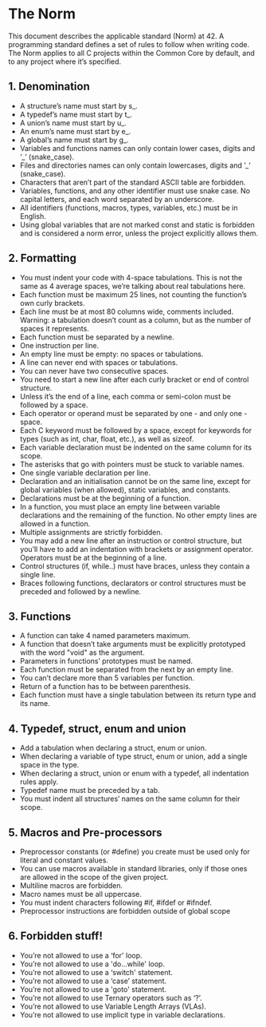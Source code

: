 # The Norm

This document describes the applicable standard (Norm) at 42. A programming standard defines a set of rules to follow when writing code. The Norm applies to all C projects within the Common Core by default, and to any project where it’s specified.

## 1. Denomination

- A structure’s name must start by s_.
- A typedef’s name must start by t_.
- A union’s name must start by u_.
- An enum’s name must start by e_.
- A global’s name must start by g_.
- Variables and functions names can only contain lower cases, digits and ’_’ (snake_case).
- Files and directories names can only contain lowercases, digits and ’_’ (snake_case).
- Characters that aren’t part of the standard ASCII table are forbidden.
- Variables, functions, and any other identifier must use snake case. No capital letters, and each word separated by an underscore.
- All identifiers (functions, macros, types, variables, etc.) must be in English.
- Using global variables that are not marked const and static is forbidden and is considered a norm error, unless the project explicitly allows them.

## 2. Formatting

- You must indent your code with 4-space tabulations. This is not the same as 4 average spaces, we’re talking about real tabulations here.
- Each function must be maximum 25 lines, not counting the function’s own curly brackets.
- Each line must be at most 80 columns wide, comments included. Warning: a tabulation doesn’t count as a column, but as the number of spaces it represents.
- Each function must be separated by a newline.
- One instruction per line.
- An empty line must be empty: no spaces or tabulations.
- A line can never end with spaces or tabulations.
- You can never have two consecutive spaces.
- You need to start a new line after each curly bracket or end of control structure.
- Unless it’s the end of a line, each comma or semi-colon must be followed by a space.
- Each operator or operand must be separated by one - and only one - space.
- Each C keyword must be followed by a space, except for keywords for types (such as int, char, float, etc.), as well as sizeof.
- Each variable declaration must be indented on the same column for its scope.
- The asterisks that go with pointers must be stuck to variable names.
- One single variable declaration per line.
- Declaration and an initialisation cannot be on the same line, except for global variables (when allowed), static variables, and constants.
- Declarations must be at the beginning of a function.
- In a function, you must place an empty line between variable declarations and the remaining of the function. No other empty lines are allowed in a function.
- Multiple assignments are strictly forbidden.
- You may add a new line after an instruction or control structure, but you’ll have to add an indentation with brackets or assignment operator. Operators must be at the beginning of a line.
- Control structures (if, while..) must have braces, unless they contain a single line.
- Braces following functions, declarators or control structures must be preceded and followed by a newline.

## 3. Functions

- A function can take 4 named parameters maximum.
- A function that doesn’t take arguments must be explicitly prototyped with the word "void" as the argument.
- Parameters in functions’ prototypes must be named.
- Each function must be separated from the next by an empty line.
- You can’t declare more than 5 variables per function.
- Return of a function has to be between parenthesis.
- Each function must have a single tabulation between its return type and its name.

## 4. Typedef, struct, enum and union

- Add a tabulation when declaring a struct, enum or union.
- When declaring a variable of type struct, enum or union, add a single space in the type.
- When declaring a struct, union or enum with a typedef, all indentation rules apply.
- Typedef name must be preceded by a tab.
- You must indent all structures’ names on the same column for their scope.

## 5. Macros and Pre-processors

- Preprocessor constants (or #define) you create must be used only for literal and constant values.
- You can use macros available in standard libraries, only if those ones are allowed in the scope of the given project.
- Multiline macros are forbidden.
- Macro names must be all uppercase.
- You must indent characters following #if, #ifdef or #ifndef.
- Preprocessor instructions are forbidden outside of global scope

## 6. Forbidden stuff!

- You’re not allowed to use a ‘for' loop.
- You’re not allowed to use a 'do...while' loop.
- You’re not allowed to use a ‘switch' statement.
- You’re not allowed to use a ‘case’ statement.
- You’re not allowed to use a 'goto' statement.
- You’re not allowed to use Ternary operators such as ‘?’.
- You’re not allowed to use Variable Length Arrays (VLAs).
- You’re not allowed to use implicit type in variable declarations.